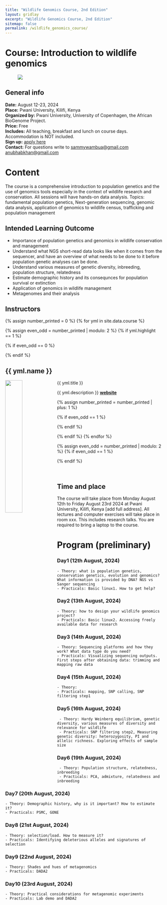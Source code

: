 ```yaml
---
title: "Wildlife Genomics Course, 2nd Edition"
layout: gridlay
excerpt: "Wildlife Genomics Course, 2nd Edition"
sitemap: false
permalink: /wildlife_genomics_course/
---
```



# Course: Introduction to wildlife genomics

<figure class="fourth">
  <img src="{{ site.url }}{{ site.baseurl }}/images/slider/logo.png">
</figure>

## General info

**Date:** August 12-23, 2024 <br/>
**Place:** Pwani University, Kilifi, Kenya  <br/>
**Organized by:** Pwani University, University of Copenhagen, the African BioGenome Project. <br/>
**Price:** Free <br/>
**Includes:** All teaching, breakfast and lunch on course days. Accommodation is NOT included. <br/>
**Sign up:** <a href="https://forms.gle/39BdmnYMmq5HDXyj7"> apply here </a>  <br/>
**Contact:** For questions write to sammywambua@gmail.com anubhabkhan@gmail.com <br/>

# Content
The course is a comprehensive introduction to population genetics and the use of genomics tools especially in the context of wildlife research and conservation. All sessions will have hands-on data analysis.
Topics: fundamental population genetics, Next-generation sequencing, genomic data analysis, application of genomics to wildlife census, trafficking and population management

## Intended Learning Outcome
- Importance of population genetics and genomics in wildlife conservation and management
- Understand what NGS short-read data looks like when it comes from the sequencer, and have an overview of what needs to be done to it before population genetic analyses can be done. 
- Understand various measures of genetic diversity, inbreeding, population structure, relatedness
- Estimate demographic history and its consequnces for population survival or extinction
- Application of genomics in wildlife management
- Metagenomes and their analysis

## Instructors

{% assign number_printed = 0 %}
{% for yml in site.data.course %}

{% assign even_odd = number_printed | modulo: 2 %}
{% if yml.highlight == 1 %}

{% if even_odd == 0 %}
<div class="row">
{% endif %}

<div class="col-sm-6 clearfix">
 <div class="well">
  <h2>{{ yml.name }}</h2>
  <pubtit>{{ yml.title }}</pubtit>
  <img src="{{ site.url }}{{ site.baseurl }}/images/teampic/{{ yml.image }}" class="img-responsive" width="33%" style="float: left" />
  <p>{{ yml.description }} <strong><a href="{{ yml.website }}">website</a></strong></p>  
 </div>
</div>

{% assign number_printed = number_printed | plus: 1 %}

{% if even_odd == 1 %}
</div>
{% endif %}

{% endif %}
{% endfor %}

{% assign even_odd = number_printed | modulo: 2 %}
{% if even_odd == 1 %}
</div>
{% endif %}

<p> &nbsp; </p>



## Time and place

The course will take place from Monday August 12th to Friday August 23rd 2024 at Pwani University, Kilifi, Kenya [add full address]. All lectures and computer exercises will take place in room xxx. This includes research talks. 
You are required to bring a laptop to the course. 


# Program (preliminary)

### Day1 (12th August, 2024)
    - Theory: what is population genetics, conservation genetics, evolution and genomics? What information is provided by DNA? NGS vs Sanger sequencing
    - Practicals: Basic linux1. How to get help?

### Day2 (13th August, 2024)
    - Theory: how to design your wildlife genomics project?
    - Practicals: Basic linux2. Accessing freely available data for research
    
### Day3 (14th August, 2024)
    - Theory: Sequencing platforms and how they work? What data type do you need?
    - Practicals: Visualizing sequencing outputs. First steps after obtaining data: trimming and mapping raw data

### Day4 (15th August, 2024)
    - Theory: 
    - Practicals: mapping, SNP calling, SNP filtering step1

### Day5 (16th August, 2024)
     - Theory: Hardy Weinberg equilibrium, genetic diversity, various measures of diversity and relevance for wildlife
     - Practicals: SNP filtering step2, Measuring genetic diversity: heterozygosity, PI and allelic richness. Exploring effects of sample size

### Day6 (19th August, 2024)
     - Theory: Population structure, relatedness, inbreeding
     - Practicals: PCA, admixture, relatedness and inbreeding 

### Day7 (20th August, 2024)
    - Theory: Demographic history, why is it important? How to estimate it?
    - Practicals: PSMC, GONE

### Day8 (21st August, 2024)
    - Theory: selection/load. How to measure it?
    - Practicals: Identifying deleterious alleles and signatures of selection

### Day9 (22nd August, 2024)
    - Theory: Shades and hues of metagenomics
    - Practicals: DADA2

### Day10 (23rd August, 2024)
    - Theory: Practical considerations for metagenomic experiments
    - Practicals: Lab demo and DADA2

    
